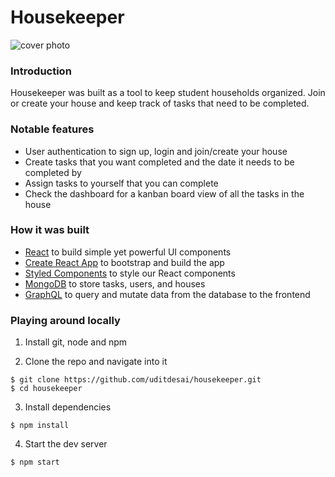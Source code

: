 # Housekeeper
![cover photo](https://i.imgur.com/V3SSAHR.png)

### Introduction

Housekeeper was built as a tool to keep student households organized. Join or create your house and keep track of tasks that need to be completed.

### Notable features

- User authentication to sign up, login and join/create your house
- Create tasks that you want completed and the date it needs to be completed by
- Assign tasks to yourself that you can complete
- Check the dashboard for a kanban board view of all the tasks in the house

### How it was built

- [React](https://reactjs.org/) to build simple yet powerful UI components
- [Create React App](https://facebook.github.io/create-react-app/) to bootstrap and build the app
- [Styled Components](https://www.styled-components.com/) to style our React components
- [MongoDB](https://www.mongodb.com/) to store tasks, users, and houses
- [GraphQL](https://graphql.org/) to query and mutate data from the database to the frontend

### Playing around locally

1. Install git, node and npm

2. Clone the repo and navigate into it
```
$ git clone https://github.com/uditdesai/housekeeper.git
$ cd housekeeper
```

3. Install dependencies
```
$ npm install
```

4. Start the dev server
```
$ npm start
```
